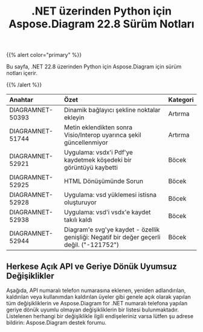 ﻿---
title: .NET üzerinden Python için Aspose.Diagram 22.8 Sürüm Notları
type: docs
weight: 19
url: /tr/python-net/aspose-diagram-for-python-via-net-22-8-release-notes/
---
{{% alert color="primary" %}} 

Bu sayfa, .NET 22.8 üzerinden Python için Aspose.Diagram için sürüm notları içerir.

{{% /alert %}} 

|**Anahtar**|**Özet**|**Kategori**|
|:- |:- |:- |
|DIAGRAMNET-50393|Dinamik bağlayıcı şekline noktalar ekleyin|Artırma|
|DIAGRAMNET-51744|Metin eklendikten sonra Visio/Interop uyarınca şekil güncellenmiyor|Artırma|
|DIAGRAMNET-52921|Uygulama: vsdx'i Pdf'ye kaydetmek köşedeki bir görüntüyü kaybetti|Böcek|
|DIAGRAMNET-52925|HTML Dönüşümünde Sorun|Böcek|
|DIAGRAMNET-52928|Uygulama: vsd yüklemesi istisna oluşturuyor|Böcek|
|DIAGRAMNET-52938|Uygulama: vsd'i vsdx'e kaydet takılı kaldı|Böcek|
|DIAGRAMNET-52944|Diagram'e svg'ye kaydet - özellik genişliği: Negatif bir değer geçerli değil. ("-121752")|Böcek|

## **Herkese Açık API ve Geriye Dönük Uyumsuz Değişiklikler**
Aşağıda, API numaralı telefon numarasına eklenen, yeniden adlandırılan, kaldırılan veya kullanımdan kaldırılan üyeler gibi genele açık olarak yapılan tüm değişikliklerin ve Aspose.Diagram for .NET numaralı telefona yapılan geriye dönük uyumlu olmayan değişikliklerin bir listesi bulunmaktadır. Listelenen herhangi bir değişiklikle ilgili endişeleriniz varsa lütfen şu adrese bildirin: Aspose.Diagram destek forumu.